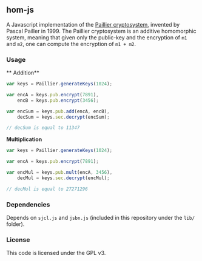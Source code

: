 ## hom-js

A Javascript implementation of the [Paillier cryptosystem](http://en.wikipedia.org/wiki/Paillier_cryptosystem#Semantic_Security), invented by Pascal Pailler in 1999. The Paillier cryptosystem is an additive homomorphic system, meaning that given only the public-key and the encryption of `m1` and `m2`, one can compute the encryption of `m1 + m2`.

### Usage

** Addition**
  
```javascript
var keys = Paillier.generateKeys(1024);

var encA = keys.pub.encrypt(7891),
    encB = keys.pub.encrypt(3456);

var encSum = keys.pub.add(encA, encB),
    decSum = keys.sec.decrypt(encSum);

// decSum is equal to 11347
```

**Multiplication**

```javascript
var keys = Paillier.generateKeys(1024);

var encA = keys.pub.encrypt(7891);

var encMul = keys.pub.mult(encA, 3456),
    decMul = keys.sec.decrypt(encMul);

// decMul is equal to 27271296
```

### Dependencies

Depends on `sjcl.js` and `jsbn.js` (included in this repository under the `lib/` folder).

### License

This code is licensed under the GPL v3.
